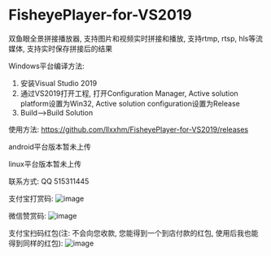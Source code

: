 # FisheyePlayer-for-VS2019
双鱼眼全景拼接播放器, 支持图片和视频实时拼接和播放, 支持rtmp, rtsp, hls等流媒体, 支持实时保存拼接后的结果

Windows平台编译方法:
1. 安装Visual Studio 2019
2. 通过VS2019打开工程, 打开Configuration Manager, Active solution platform设置为Win32, Active solution configuration设置为Release
3. Build-->Build Solution

使用方法: https://github.com/llxxhm/FisheyePlayer-for-VS2019/releases

android平台版本暂未上传

linux平台版本暂未上传

联系方式: QQ 515311445

支付宝打赏码:
![image](https://user-images.githubusercontent.com/10462227/87418350-2029ca80-c604-11ea-8a83-6ad66ceeed27.png)

微信赞赏码:
![image](https://user-images.githubusercontent.com/10462227/87418266-f8d2fd80-c603-11ea-9bc0-cbafa24facd5.png)

支付宝扫码红包(注: 不会向您收款, 您能得到一个到店付款的红包, 使用后我也能得到同样的红包):
![image](https://user-images.githubusercontent.com/10462227/87418155-d640e480-c603-11ea-8834-b6590201a0ec.png)
